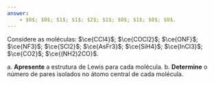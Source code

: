 ```yaml
---
answer:
    - $0$; $0$; $1$; $1$; $2$; $1$; $0$; $1$; $0$; $0$.
---
```


Considere as moléculas: $\ce{CCl4}$; $\ce{COCl2}$; $\ce{ONF}$; $\ce{NF3}$; $\ce{SCl2}$; $\ce{AsFr3}$; $\ce{SiH4}$; $\ce{InCl3}$; $\ce{CO2}$; $\ce{(NH2)2CO}$.

a. **Apresente** a estrutura de Lewis para cada molécula.
b. **Determine** o número de pares isolados no átomo central de cada molécula.

